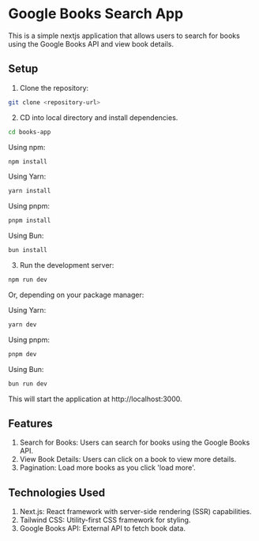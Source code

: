 # Google Books Search App

This is a simple nextjs application that allows users to search for books using the Google Books API and view book details.

## Setup

1. Clone the repository:

```bash
git clone <repository-url>
```

2. CD into local directory and install dependencies.

```bash
cd books-app
```

Using npm:

```bash
npm install
```

Using Yarn:

```bash
yarn install
```

Using pnpm:

```bash
pnpm install
```

Using Bun:

```bash
bun install
```

3. Run the development server:

```bash
npm run dev
```

Or, depending on your package manager:

Using Yarn:

```bash
yarn dev
```

Using pnpm:

```bash
pnpm dev
```

Using Bun:

```bash
bun run dev
```

This will start the application at http://localhost:3000.

## Features

1. Search for Books: Users can search for books using the Google Books API.
2. View Book Details: Users can click on a book to view more details.
3. Pagination: Load more books as you click 'load more'.

## Technologies Used

1. Next.js: React framework with server-side rendering (SSR) capabilities.
2. Tailwind CSS: Utility-first CSS framework for styling.
3. Google Books API: External API to fetch book data.
